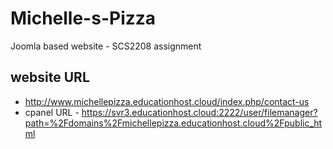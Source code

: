 # Michelle-s-Pizza
Joomla based website - SCS2208 assignment
## website URL
- http://www.michellepizza.educationhost.cloud/index.php/contact-us
- cpanel URL - https://svr3.educationhost.cloud:2222/user/filemanager?path=%2Fdomains%2Fmichellepizza.educationhost.cloud%2Fpublic_html
